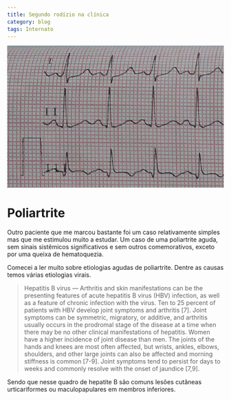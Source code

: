 ```yaml
---
title: Segundo rodízio na clínica
category: blog
tags: Internato
---
```


![S1Q3T3](/assets/2021/internato/s1q3t3.png)


# Poliartrite

Outro paciente que me marcou bastante foi um caso relativamente simples mas que me estimulou muito a estudar. Um caso de uma poliartrite aguda, sem sinais sistêmicos significativos e sem outros comemorativos, exceto por uma queixa de hematoquezia.

Comecei a ler muito sobre etiologias agudas de poliartrite. Dentre as causas temos várias etiologias virais.

> Hepatitis B virus — Arthritis and skin manifestations can be the presenting features of acute hepatitis B virus (HBV) infection, as well as a feature of chronic infection with the virus. Ten to 25 percent of patients with HBV develop joint symptoms and arthritis [7]. Joint symptoms can be symmetric, migratory, or additive, and arthritis usually occurs in the prodromal stage of the disease at a time when there may be no other clinical manifestations of hepatitis. Women have a higher incidence of joint disease than men. The joints of the hands and knees are most often affected, but wrists, ankles, elbows, shoulders, and other large joints can also be affected and morning stiffness is common [7-9]. Joint symptoms tend to persist for days to weeks and commonly resolve with the onset of jaundice [7,9].

Sendo que nesse quadro de hepatite B são comuns lesões cutâneas urticariformes ou maculopapulares em membros inferiores.
